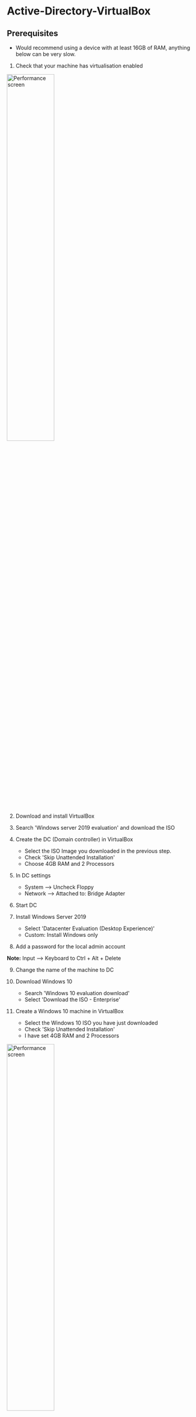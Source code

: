 # Active-Directory-VirtualBox

Prerequisites
--
- Would recommend using a device with at least 16GB of RAM, anything below can be very slow.

1. Check that your machine has virtualisation enabled

<img src="https://i.imgur.com/MLrk2ra.png" height="50%" width="50%" alt="Performance screen"/>

2. Download and install VirtualBox
3. Search 'Windows server 2019 evaluation' and download the ISO
   
4. Create the DC (Domain controller) in VirtualBox
   - Select the ISO Image you downloaded in the previous step.
   - Check 'Skip Unattended Installation'
   - Choose 4GB RAM and 2 Processors

5. In DC settings
   - System --> Uncheck Floppy
   - Network --> Attached to: Bridge Adapter
  
6. Start DC

7. Install Windows Server 2019
   - Select 'Datacenter Evaluation (Desktop Experience)'
   - Custom: Install Windows only
  
8. Add a password for the local admin account

**Note:** Input --> Keyboard to Ctrl + Alt + Delete

9. Change the name of the machine to DC

10. Download Windows 10
    - Search 'Windows 10 evaluation download'
    - Select 'Download the ISO - Enterprise'

11. Create a Windows 10 machine in VirtualBox
    - Select the Windows 10 ISO you have just downloaded
    - Check 'Skip Unattended Installation'
    - I have set 4GB RAM and 2 Processors
<img src="https://i.imgur.com/dwqhxQu.png" height="50%" width="50%" alt="Performance screen"/>

12. Change the settings of the Windows 10 Machine
    - System --> Uncheck Floppy
    - Network --> Change from NAT to Bridged Adapter
   
13. Start the Windows 10 Machine and finish the installation

14. Once you have reached the screen in the image below, power off and clone the machine
    
    <img src="https://i.imgur.com/vD5HX2v.png" height="50%" width="50%" alt="Performance screen"/>

15. Start a Windows 10 machine
    - Select 'Join Domain instead'
    - Enter a name and password
    - Change the name of the machine
   
16. Add Active Directory to the Domain controller
    - Add roles and features --> Active Directory Domain Services
    - Promote this server to a domain controller
    - Add a new forest
    - Uncheck Create DNS delegation
   
17. In Active Directory create a user with admin privileges
    - Active Directory Users and Computers
    - Right click --> New --> User
    - Right click the user --> Properties --> Member of --> Add --> Type Domain admins --> Check Names --> Apply --> OK
   
18. Add a computer to the domain
    - System --> Rename this PC (advanced) --> Change --> Domain --> Type domain name --> If get an error change the DNS server to the DC's IP address
    - Enter the username and password of an account with this access
    - Computer will restart
    - Screenshot below shows that Client-1 has been added to the domain

      <img src="https://i.imgur.com/L4LTcP0.png" height="50%" width="50%" alt="Active Directory showing computers in the domain"/>

